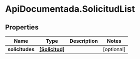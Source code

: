 # ApiDocumentada.SolicitudList

## Properties

Name | Type | Description | Notes
------------ | ------------- | ------------- | -------------
**solicitudes** | [**[Solicitud]**](Solicitud.md) |  | [optional] 


